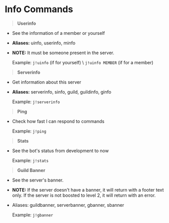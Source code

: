 # Info Commands

>**Userinfo**
* See the information of a member or yourself
* **Aliases:** uinfo, userinfo, minfo
* **NOTE:** It must be someone present in the server.

	Example: `j!uinfo` (if for yourself) \ `j!uinfo MEMBER` (if for a member)

>**Serverinfo**
* Get information about this server
* **Aliases:** serverinfo, sinfo, guild, guildinfo, ginfo

	Example: `j!serverinfo`

>**Ping**
* Check how fast I can respond to commands

	Example: `j!ping`

>**Stats**
* See the bot's status from development to now

	Example: `j!stats`

>**Guild Banner**
* See the server's banner.
* **NOTE:** If the server doesn't have a banner, it will return with a footer text only. If the server is not boosted to level 2, it will return with an error.
* Aliases: guildbanner, serverbanner, gbanner, sbanner

    Example: `j!gbanner`
